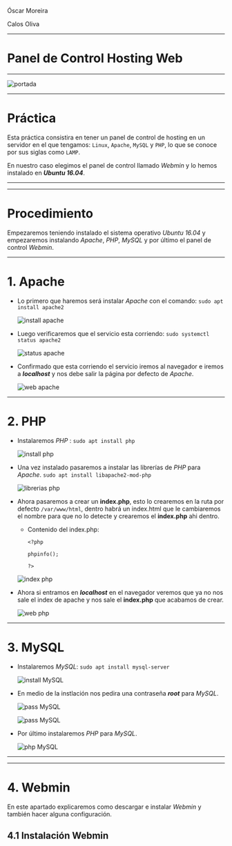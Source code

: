Óscar Moreira

Calos Oliva
___

# Panel de Control Hosting Web
___
![portada](./img/portada.png)

___

# Práctica

Esta práctica consistira en tener un panel de control de hosting en un servidor en el que tengamos: `Linux`, `Apache`, `MySQL` y `PHP`, lo que se conoce por sus siglas como `LAMP`.

En nuestro caso elegimos el panel de control llamado *Webmin* y lo hemos instalado en ***Ubuntu 16.04***.

___
___

# Procedimiento

Empezaremos teniendo instalado el sistema operativo *Ubuntu 16.04* y empezaremos instalando *Apache*, *PHP*, *MySQL* y por último el panel de control *Webmin*.

___

# 1. Apache

- Lo primero que haremos será instalar *Apache* con el comando: `sudo apt install apache2`

  ![install apache](./img/1-install-apache.png)

- Luego verificaremos que el servicio esta corriendo: `sudo systemctl status apache2`

  ![status apache](./img/2-status-apache.png)

- Confirmado que esta corriendo el servicio iremos al navegador e iremos a ***localhost***  y nos debe salir la página por defecto de *Apache*.

  ![web apache](./img/3-web-apache-.png)

___

# 2. PHP

- Instalaremos *PHP* : `sudo apt install php`

  ![install php](./img/4-install-php.png)

- Una vez instalado pasaremos a instalar las librerías de *PHP* para *Apache*. `sudo apt install libapache2-mod-php`

  ![librerias php](./img/5-libreria-php-apache.png)

- Ahora pasaremos a crear un **index.php**, esto lo crearemos en la ruta por defecto `/var/www/html`, dentro habrá un index.html que le cambiaremos el nombre para que no lo detecte y crearemos el **index.php** ahi dentro.

  - Contenido del index.php:

    ~~~
    <?php

    phpinfo();

    ?>
    ~~~

  ![index php](./img/6-index.php.png)

- Ahora si entramos en ***localhost*** en el navegador veremos que ya no nos sale el index de apache y nos sale el **index.php** que acabamos de crear.

  ![web php](./img/7-web-php.png)

___

# 3. MySQL

- Instalaremos *MySQL*: `sudo apt install mysql-server`

  ![install MySQL](./img/8-install-mysql.png)

- En medio de la instlación nos pedira una contraseña ***root*** para *MySQL*.

  ![pass MySQL](./img/9-pass-mysql.png)

  ![pass MySQL](./img/10-pass-mysql-2.png)

- Por último instalaremos *PHP* para *MySQL*.

  ![php MySQL](./img/11-php-mysql.png)

___
___

# 4. Webmin

En este apartado explicaremos como descargar e instalar *Webmin* y también hacer alguna configuración.

## 4.1 Instalación Webmin
